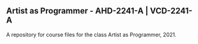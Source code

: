 ## Artist as Programmer - AHD-2241-A | VCD-2241-A ##

A repository for course files for the class Artist as Programmer, 2021. 
